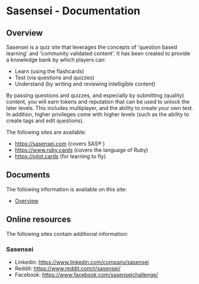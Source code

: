 # Sasensei - Documentation

## Overview

Sasensei is a quiz site that leverages the concepts of 'question based learning' and 'community validated content'.
It has been created to provide a knowledge bank by which players can:

* Learn (using the flashcards)
* Test (via questions and quizzes)
* Understand (by writing and reviewing intelligible content)

By passing questions and quizzes, and especially by submitting (quality) content, you will earn tokens and reputation that can be used to unlock the later levels.  This includes multiplayer, and the ability to create your own test.  In addition, higher privileges come with higher levels (such as the ability to create tags and edit questions).


The following sites are available:

* https://sasensei.com (covers SAS® )
* https://www.ruby.cards (covers the language of Ruby)
* https://pilot.cards (for learning to fly)


## Documents

The following information is available on this site:

* [Overview](mc-overview.md)

## Online resources

The following sites contain additional information:

### Sasensei

* Linkedin: https://www.linkedin.com/company/sasensei
* Reddit: https://www.reddit.com/r/sasensei/
* Facebook: https://www.facebook.com/sasenseichallenge/


